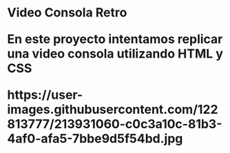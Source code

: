 <h1>Video Consola Retro</>
<p>En este proyecto intentamos replicar una video consola utilizando HTML y CSS </p> 
https://user-images.githubusercontent.com/122813777/213931060-c0c3a10c-81b3-4af0-afa5-7bbe9d5f54bd.jpg
